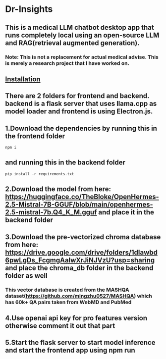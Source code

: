 # Dr-Insights
## This is a medical LLM chatbot desktop app that runs completely local using an open-source LLM and RAG(retrieval augmented generation).
### Note: This is not a replacement for actual medical advise. This is merely a research project that I have worked on.
## <ins> Installation </ins>
## There are 2 folders for frontend and backend. backend is a flask server that uses llama.cpp as model loader and frontend is using Electron.js.
## 1.Download the dependencies by running this in the frontend folder
```
npm i
```
## and running this in the backend folder
```
pip install -r requirements.txt
```
## 2.Download the model from here: https://huggingface.co/TheBloke/OpenHermes-2.5-Mistral-7B-GGUF/blob/main/openhermes-2.5-mistral-7b.Q4_K_M.gguf and place it in the backend folder
## 3.Download the pre-vectorized chroma database from here: https://drive.google.com/drive/folders/1dIawbd6pwLgDs_FcgmgAaIwXrJiNJVzU?usp=sharing and place the chroma_db folder in the backend folder as well
### This vector database is created from the MASHQA dataset(https://github.com/mingzhu0527/MASHQA) which has 60k+ QA pairs taken from WebMD and PubMed
## 4.Use openai api key for pro features version otherwise comment it out that part
## 5.Start the flask server to start model inference and start the frontend app using npm run
